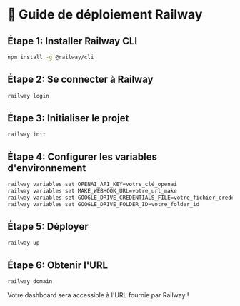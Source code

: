 # 🚀 Guide de déploiement Railway

## Étape 1: Installer Railway CLI
```bash
npm install -g @railway/cli
```

## Étape 2: Se connecter à Railway
```bash
railway login
```

## Étape 3: Initialiser le projet
```bash
railway init
```

## Étape 4: Configurer les variables d'environnement
```bash
railway variables set OPENAI_API_KEY=votre_clé_openai
railway variables set MAKE_WEBHOOK_URL=votre_url_make
railway variables set GOOGLE_DRIVE_CREDENTIALS_FILE=votre_fichier_credentials
railway variables set GOOGLE_DRIVE_FOLDER_ID=votre_folder_id
```

## Étape 5: Déployer
```bash
railway up
```

## Étape 6: Obtenir l'URL
```bash
railway domain
```

Votre dashboard sera accessible à l'URL fournie par Railway ! 